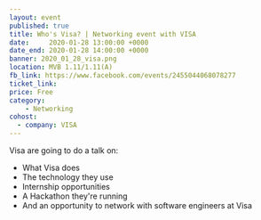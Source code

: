 ```yaml
---
layout: event
published: true
title: Who's Visa? | Networking event with VISA
date:     2020-01-28 13:00:00 +0000
date_end: 2020-01-28 14:00:00 +0000
banner: 2020_01_28_visa.png
location: MVB 1.11/1.11(A)
fb_link: https://www.facebook.com/events/2455044068078277
ticket_link:
price: Free
category:
    - Networking
cohost:
  - company: VISA
---
```


Visa are going to do a talk on:
- What Visa does
- The technology they use
- Internship opportunities
- A Hackathon they're running
- And an opportunity to network with software engineers at Visa
